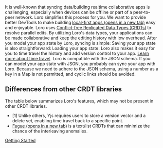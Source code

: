It is well-known that syncing data/building realtime collaborative apps is challenging, especially when devices can be offline or part of a peer-to-peer network. Loro simplifies this process for you.
We want to provide better DevTools to make building [local-first apps (opens in a new tab)](https://www.inkandswitch.com/local-first/) easy and enjoyable.
Loro uses [Conflict-free Replicated Data Types (CRDTs)](https://loro.dev/docs/concepts/crdt) to resolve parallel edits. By utilizing Loro's data types, your applications can be made collaborative and keep the editing history with low overhead.
After you model your app state by Loro, syncing is simple:
Saving your app state is also straightforward:
Loading your app state:
Loro also makes it easy for you to time travel the history and add version control to your app. [Learn more about time travel](https://loro.dev/docs/tutorial/time_travel).
Loro is compatible with the JSON schema. If you can model your app state with JSON, you probably can sync your app with Loro. Because we need to adhere to the JSON schema, using a number as a key in a Map is not permitted, and cyclic links should be avoided.


## Differences from other CRDT libraries


The table below summarizes Loro's features, which may not be present in other CRDT libraries.

-   \[1\] Unlike others, Yjs requires users to store a version vector and a delete set, enabling time travel back to a specific point.
-   [Fugue (opens in a new tab)](https://arxiv.org/abs/2305.00583) is a text/list CRDTs that can minimize the chance of the interleaving anomalies.

[Getting Started](https://loro.dev/docs/tutorial/get_started "Getting Started")